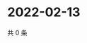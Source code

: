 # 2022-02-13

共 0 条

<!-- BEGIN WEIBO -->
<!-- 最后更新时间 Sun Feb 13 2022 18:11:31 GMT+0800 (China Standard Time) -->

<!-- END WEIBO -->
